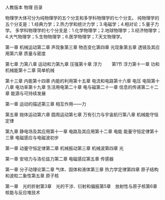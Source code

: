 人教版本 物理 目录


物理学大体可分为纯物理学的五个分支和多学科物理学的七个分支。 纯物理学的五个分支是：1.经典力学；2.热力学和统计力学；3.电磁学；4.相对论；5.量子力学。 多学科物理学的七个分支是：1.化学物理学；2.地球物理学；3.经济物理学；4.大气物理学；5.生物物理学；6.医学物理学；7.天文物理学。

第一章 机械运动第二章 声现象第三章 物态变化第四章 光现象第五章 透镜及其应用第六章 质量与密度


第七章 力第八章 运动和力第九章 压强第十章 浮力
　　第1节 浮力第十一章 功和机械能第十二章 简单机械


第十三章 内能第十四章 内能的利用第十五章 电流和电路第十六章 电压 电阻第十八章 电功率第十九章 生活用电第二十章 电与磁第二十一章 信息的传递第二十二章 能源与可持续发展


第一章 运动的描述第三章 相互作用——力


第五章 抛体运动第六章 圆周运动第七章 万有引力与宇宙航行第八章 机械能守恒定律


第九章 静电场及其应用第十一章 电路及其应用第十二章 电能 能量守恒定律第十三章 电磁感应与电磁波初步

第一章 动量守恒定律第二章 机械振动第三章 机械波第四章 光


第一章 安培力与洛伦兹力第二章 电磁感应第五章 传感器


第一章 分子动理论第二章 气体、固体和液体第三章 热力学定律第四章 原子结构和波粒二象性第五章 原子核


第一章　光的折射第3章　光的干涉、衍射和偏振第5章　放射性与原子核第6章　核能与反应堆技术
